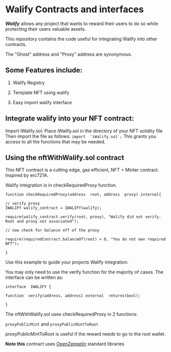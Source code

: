 # Walify Contracts and interfaces

***Walify*** allows any project that wants to reward their users to do so while protecting their users valuable assets. 

This repository contains the code useful for integrating Walify into other contracts.

The "Ghost" address and "Proxy" address are synonymous.

## Some Features include:

1. Walify Registry

2. Template NFT using walify

3. Easy import walify interface

  

## Integrate walify into your NFT contract:

Import IWalify.sol:
Place iWalify.sol in the directory of your NFT solidity file
Then import the file as follows:
`import  'iWalify.sol';`
This grants you access to all the functions that may be needed. 

## Using the nftWithWalify.sol contract
This NFT contract is a cutting edge, gas efficient, NFT + Minter contract. Inspired by erc721A. 

Walify integration is in checkRequiredProxy function.
``` 
function checkRequiredProxy(address  root, address  proxy) internal{

// verify proxy
IWALIFY walify_contract = IWALIFY(walify);

require(walify_contract.verify(root, proxy), "Walify did not verify. Root and proxy not associated");

// now check for balance off of the proxy

require(requiredContract.balanceOf(root) > 0, "You do not own required NFT");

}
```

Use this example to guide your projects Walify integration.

You may only need to use the verify function for the majority of cases. The interface can be written as:
```
interface  IWALIFY {

function  verify(address, address) external  returns(bool);

}
```

The nftWithWalify.sol uses checkRequiredProxy in 2 functions:

`proxyPublicMint`
and
`proxyPublicMintToRoot`

proxyPublicMintToRoot is useful if the reward needs to go to the root wallet. 


**Note this** contract uses [OpenZeppelin](http://openzeppelin.com/) standard libraries 

